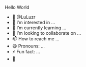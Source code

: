 Hello World
- 👋 @LuLuzr
- 👀 I’m interested in ...
- 🌱 I’m currently learning ...
- 💞️ I’m looking to collaborate on ...
- 📫 How to reach me ...
- 😄 Pronouns: ...
- ⚡ Fun fact: ...
- 🍑
<!---
LuLuzr/LuLuzr is a ✨ special ✨ repository because its `README.md` 
--->
